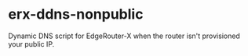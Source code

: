 # erx-ddns-nonpublic
Dynamic DNS script for EdgeRouter-X when the router isn't provisioned your public IP.

